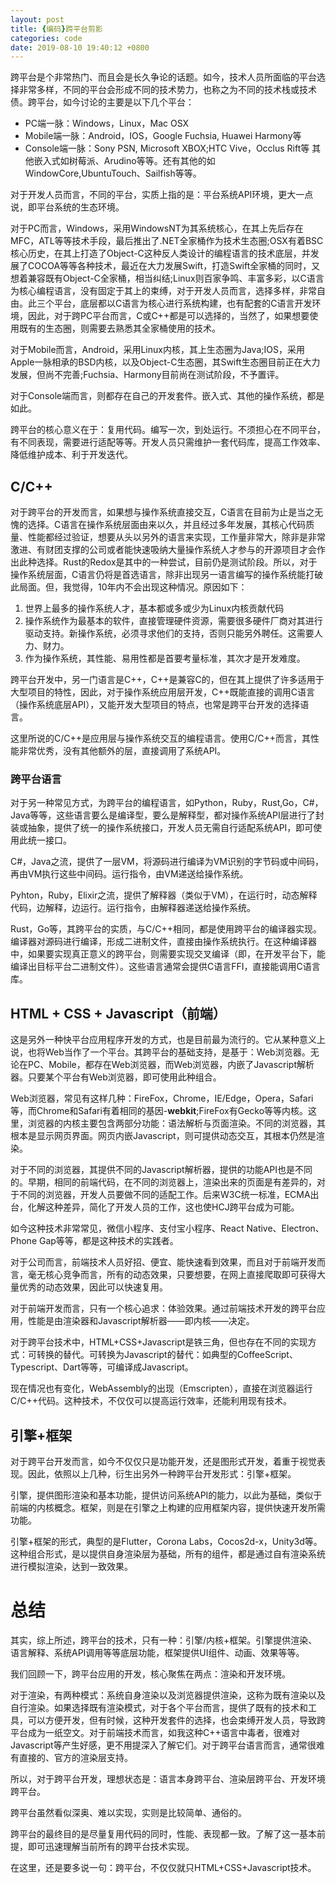 ```yaml
---
layout: post
title: {编码}跨平台剪影
categories: code
date: 2019-08-10 19:40:12 +0800
---
```


跨平台是个非常热门、而且会是长久争论的话题。如今，技术人员所面临的平台选择非常多样，不同的平台会形成不同的技术势力，也称之为不同的技术栈或技术债。跨平台，如今讨论的主要是以下几个平台：
- PC端一脉：Windows，Linux，Mac OSX
- Mobile端一脉：Android，IOS，Google Fuchsia, Huawei Harmony等
- Console端一脉：Sony PSN, Microsoft XBOX;HTC Vive，Occlus Rift等
其他嵌入式如树莓派、Arudino等等。还有其他的如WindowCore,UbuntuTouch、Sailfish等等。

对于开发人员而言，不同的平台，实质上指的是：平台系统API环境，更大一点说，即平台系统的生态环境。

对于PC而言，Windows，采用WindowsNT为其系统核心，在其上先后存在MFC，ATL等等技术手段，最后推出了.NET全家桶作为技术生态圈;OSX有着BSC核心历史，在其上打造了Object-C这种反人类设计的编程语言的技术底层，并发展了COCOA等等各种技术，最近在大力发展Swift，打造Swift全家桶的同时，又想着兼容既有Object-C全家桶，相当纠结;Linux则百家争鸣、丰富多彩，以C语言为核心编程语言，没有固定于其上的束缚，对于开发人员而言，选择多样，非常自由。此三个平台，底层都以C语言为核心进行系统构建，也有配套的C语言开发环境，因此，对于跨PC平台而言，C或C++都是可以选择的，当然了，如果想要使用既有的生态圈，则需要去熟悉其全家桶使用的技术。

对于Mobile而言，Android，采用Linux内核，其上生态圈为Java;IOS，采用Apple一脉相承的BSD内核，以及Object-C生态圈，其Swift生态圈目前正在大力发展，但尚不完善;Fuchsia、Harmony目前尚在测试阶段，不予置评。

对于Console端而言，则都存在自己的开发套件。嵌入式、其他的操作系统，都是如此。

跨平台的核心意义在于：复用代码。编写一次，到处运行。不须担心在不同平台，有不同表现，需要进行适配等等。开发人员只需维护一套代码库，提高工作效率、降低维护成本、利于开发迭代。

## C/C++
对于跨平台的开发而言，如果想与操作系统直接交互，C语言在目前为止是当之无愧的选择。C语言在操作系统层面由来以久，并且经过多年发展，其核心代码质量、性能都经过验证，想要从头以另外的语言来实现，工作量非常大，除非是非常激进、有财团支撑的公司或者能快速吸纳大量操作系统人才参与的开源项目才会作出此种选择。Rust的Redox是其中的一种尝试，目前仍是测试阶段。所以，对于操作系统层面，C语言仍将是首选语言，除非出现另一语言编写的操作系统能打破此局面。但，我觉得，10年内不会出现这种情况。原因如下：
1. 世界上最多的操作系统人才，基本都或多或少为Linux内核贡献代码
2. 操作系统作为最基本的软件，直接管理硬件资源，需要很多硬件厂商对其进行驱动支持。新操作系统，必须寻求他们的支持，否则只能另外聘任。这需要人力、财力。
3. 作为操作系统，其性能、易用性都是首要考量标准，其次才是开发难度。

跨平台开发中，另一门语言是C++，C++是兼容C的，但在其上提供了许多适用于大型项目的特性，因此，对于操作系统应用层开发，C++既能直接的调用C语言（操作系统底层API），又能开发大型项目的特点，也常是跨平台开发的选择语言。

这里所说的C/C++是应用层与操作系统交互的编程语言。使用C/C++而言，其性能非常优秀，没有其他额外的层，直接调用了系统API。

### 跨平台语言
对于另一种常见方式，为跨平台的编程语言，如Python，Ruby，Rust,Go，C#，Java等等，这些语言要么是编译型，要么是解释型，都对操作系统API层进行了封装或抽象，提供了统一的操作系统接口，开发人员无需自行适配系统API，即可使用此统一接口。

C#，Java之流，提供了一层VM，将源码进行编译为VM识别的字节码或中间码，再由VM执行这些中间码。运行指令，由VM递送给操作系统。

Pyhton，Ruby，Elixir之流，提供了解释器（类似于VM），在运行时，动态解释代码，边解释，边运行。运行指令，由解释器递送给操作系统。

Rust，Go等，其跨平台的实质，与C/C++相同，都是使用跨平台的编译器实现。编译器对源码进行编译，形成二进制文件，直接由操作系统执行。在这种编译器中，如果要实现真正意义的跨平台，则需要实现交叉编译（即，在开发平台下，能编译出目标平台二进制文件）。这些语言通常会提供C语言FFI，直接能调用C语言库。


## HTML + CSS + Javascript（前端）
这是另外一种快平台应用程序开发的方式，也是目前最为流行的。它从某种意义上说，也将Web当作了一个平台。其跨平台的基础支持，是基于：Web浏览器。无论在PC、Mobile，都存在Web浏览器，而Web浏览器，内嵌了Javascript解析器。只要某个平台有Web浏览器，即可使用此种组合。

Web浏览器，常见有这样几种：FireFox，Chrome，IE/Edge，Opera，Safari等，而Chrome和Safari有着相同的基因-**webkit**;FireFox有Gecko等等内核。这里，浏览器的内核主要包含两部分功能：语法解析与页面渲染。不同的浏览器，其根本是显示网页界面。网页内嵌Javascript，则可提供动态交互，其根本仍然是渲染。

对于不同的浏览器，其提供不同的Javascript解析器，提供的功能API也是不同的。早期，相同的前端代码，在不同的浏览器上，渲染出来的页面是有差异的，对于不同的浏览器，开发人员要做不同的适配工作。后来W3C统一标准，ECMA出台，化解这种差异，简化了开发人员的工作，这也使HCJ跨平台成为可能。

如今这种技术非常常见，微信小程序、支付宝小程序、React Native、Electron、Phone Gap等等，都是这种技术的实践者。

对于公司而言，前端技术人员好招、便宜、能快速看到效果，而且对于前端开发而言，毫无核心竞争而言，所有的动态效果，只要想要，在网上直接爬取即可获得大量优秀的动态效果，因此可以快速复用。

对于前端开发而言，只有一个核心追求：体验效果。通过前端技术开发的跨平台应用，性能是由渲染器和Javascript解析器——即内核——决定。

对于跨平台技术中，HTML+CSS+Javascript是铁三角，但也存在不同的实现方式：可转换的替代。可转换为Javascript的替代：如典型的CoffeeScript、Typescript、Dart等等，可编译成Javascript。

现在情况也有变化，WebAssembly的出现（Emscripten），直接在浏览器运行C/C++代码。这种技术，不仅仅可以提高运行效率，还能利用现有技术。

## 引擎+框架
对于跨平台开发而言，如今不仅仅只是功能开发，还是图形式开发，着重于视觉表现。因此，依照以上几种，衍生出另外一种跨平台开发形式：引擎+框架。

引擎，提供图形渲染和基本功能，提供访问系统API的能力，以此为基础，类似于前端的内核概念。框架，则是在引擎之上构建的应用框架内容，提供快速开发所需功能。

引擎+框架的形式，典型的是Flutter，Corona Labs，Cocos2d-x，Unity3d等。这种组合形式，是以提供自身渲染层为基础，所有的组件，都是通过自有渲染系统进行模拟渲染，达到一致效果。



# 总结
其实，综上所述，跨平台的技术，只有一种：引擎/内核+框架。引擎提供渲染、语言解释、系统API调用等等底层功能，框架提供UI组件、动画、效果等等。

我们回顾一下，跨平台应用的开发，核心聚焦在两点：渲染和开发环境。

对于渲染，有两种模式：系统自身渲染以及浏览器提供渲染，这称为既有渲染以及自行渲染。如果选择既有渲染模式，对于各个平台而言，提供了既有的技术和工具，可以方便开发，但有时候，这种开发套件的选择，也会束缚开发人员，导致跨平台成为一纸空文。对于前端技术而言，如我这种C++语言中毒者，很难对Javascript等产生好感，更不用提深入了解它们。对于跨平台语言而言，通常很难有直接的、官方的渲染层支持。

所以，对于跨平台开发，理想状态是：语言本身跨平台、渲染层跨平台、开发环境跨平台。

跨平台虽然看似深奥、难以实现，实则是比较简单、通俗的。

跨平台的最终目的是尽量复用代码的同时，性能、表现都一致。了解了这一基本前提，即可迅速理解当前所有的跨平台技术实现。

在这里，还是要多说一句：跨平台，不仅仅就只HTML+CSS+Javascript技术。
